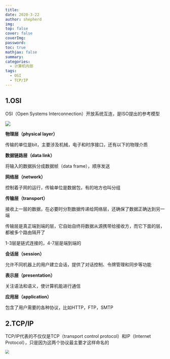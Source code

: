 ```yaml
---
title: 
date: 2020-3-22
author: shepherd
img: 
top: false
cover: false
coverImg: 
password:
toc: true
mathjax: false
summary: 
categories: 
  - 计算机内部
tags:
  - OSI
  - TCP/IP
---
```


## 1.OSI

OSI（Open Systems Interconnection）开放系统互连，是ISO提出的参考模型

<img src="/home/muyang/blog_pic/ISO.png" style="zoom:100%;" />

**物理层（physical layer）**

传输的单位是bit，主要涉及机械，电子和时序接口，还有以下的物理介质

**数据链路层（data link）**

将输入的数据拆分成数据帧（data frame），顺序发送

**网络层（network）**

控制着子网的运行，传输单位是数据包，有的地方也叫分组

**传输层（transport）**

接收上一层的数据，在必要时分割数据传递给网络层，还确保了数据正确达到另一端

传输层是真正端到端的层，它自始自终将数据从源携带给接收方，而它下面的层，都被多个路由隔开了

1-3层是链式连接的，4-7层是端到端的

**会话层（session）**

允许不同机器上的用户建立会话，提供了对话控制、令牌管理和同步等功能

**表示层（presentation）**

关注语法和语义，使计算机能进行通信

**应用层（application）**

包含了用户需要的各种协议，比如HTTP，FTP，SMTP

## 2.TCP/IP

TCP/IP代表的不仅仅是TCP（transport control protocol）和IP（Internet Protocol），只是因为这两个协议最主要才这样命名的

<img src="/home/muyang/blog_pic/TCPIP.png" style="zoom:75%;" />

